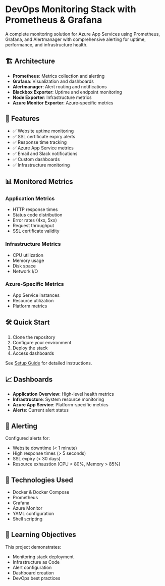 # DevOps Monitoring Stack with Prometheus & Grafana

A complete monitoring solution for Azure App Services using Prometheus, Grafana, and Alertmanager with comprehensive alerting for uptime, performance, and infrastructure health.

## 🏗️ Architecture

- **Prometheus**: Metrics collection and alerting
- **Grafana**: Visualization and dashboards  
- **Alertmanager**: Alert routing and notifications
- **Blackbox Exporter**: Uptime and endpoint monitoring
- **Node Exporter**: Infrastructure metrics
- **Azure Monitor Exporter**: Azure-specific metrics

## 🚀 Features

- ✅ Website uptime monitoring
- ✅ SSL certificate expiry alerts
- ✅ Response time tracking
- ✅ Azure App Service metrics
- ✅ Email and Slack notifications
- ✅ Custom dashboards
- ✅ Infrastructure monitoring

## 📊 Monitored Metrics

### Application Metrics
- HTTP response times
- Status code distribution
- Error rates (4xx, 5xx)
- Request throughput
- SSL certificate validity

### Infrastructure Metrics
- CPU utilization
- Memory usage
- Disk space
- Network I/O

### Azure-Specific Metrics
- App Service instances
- Resource utilization
- Platform metrics

## 🛠️ Quick Start

1. Clone the repository
2. Configure your environment
3. Deploy the stack
4. Access dashboards

See [Setup Guide](docs/setup-guide.md) for detailed instructions.

## 📈 Dashboards

- **Application Overview**: High-level health metrics
- **Infrastructure**: System resource monitoring  
- **Azure App Service**: Platform-specific metrics
- **Alerts**: Current alert status

## 🔔 Alerting

Configured alerts for:
- Website downtime (< 1 minute)
- High response times (> 5 seconds)
- SSL expiry (< 30 days)
- Resource exhaustion (CPU > 80%, Memory > 85%)

## 🚀 Technologies Used

- Docker & Docker Compose
- Prometheus
- Grafana
- Azure Monitor
- YAML configuration
- Shell scripting

## 📝 Learning Objectives

This project demonstrates:
- Monitoring stack deployment
- Infrastructure as Code
- Alert configuration
- Dashboard creation
- DevOps best practices
